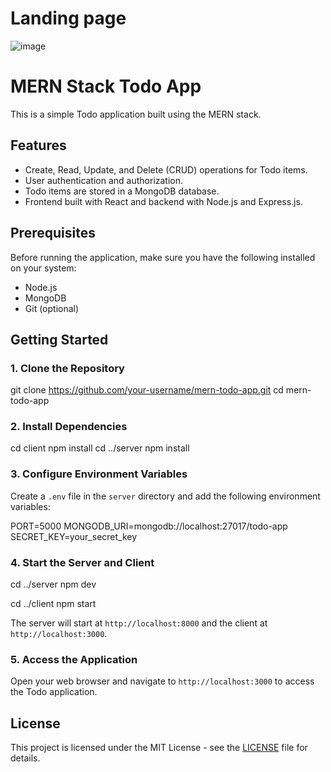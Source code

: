 # Landing page
![image](https://github.com/OnkarKale1405/todo-app/assets/142905417/60439515-1fe8-4480-827a-c150adcf2e4c)

# MERN Stack Todo App

This is a simple Todo application built using the MERN stack.

## Features

- Create, Read, Update, and Delete (CRUD) operations for Todo items.
- User authentication and authorization.
- Todo items are stored in a MongoDB database.
- Frontend built with React and backend with Node.js and Express.js.

## Prerequisites

Before running the application, make sure you have the following installed on your system:

- Node.js
- MongoDB
- Git (optional)

## Getting Started

### 1. Clone the Repository

git clone https://github.com/your-username/mern-todo-app.git
cd mern-todo-app

### 2. Install Dependencies

cd client
npm install
cd ../server
npm install

### 3. Configure Environment Variables

Create a `.env` file in the `server` directory and add the following environment variables:

PORT=5000
MONGODB_URI=mongodb://localhost:27017/todo-app
SECRET_KEY=your_secret_key

### 4. Start the Server and Client

cd ../server
npm dev

cd ../client
npm start

The server will start at `http://localhost:8000` and the client at `http://localhost:3000`.

### 5. Access the Application

Open your web browser and navigate to `http://localhost:3000` to access the Todo application.

## License

This project is licensed under the MIT License - see the [LICENSE](LICENSE) file for details.
